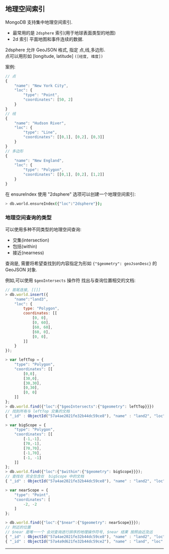 ## 地理空间索引

MongoDB 支持集中地理空间索引.  

- 最常用的是 `2dsphere` 索引(用于地球表面类型的地图)
- 2d 索引 平面地图和事件连续的数据.  

2dsphere 允许 GeoJSON 格式, 指定 点,线,多边形.  
点可以用形如 \[longitude, latitude\] `([经度, 维度])`

案例:  

```js
// 点
{
    "name": "New York City",
    "loc": {
        "type": "Point",
        "coordinates": [50, 2]
    }
}
// 线
{
    "name": "Hudson River",
    "loc": {
        "type": "Line",
        "coordinates": [[0,1], [0,2], [0,3]]
    }
}
// 多边形
{
    "name": "New England",
    "loc": {
        "type": "Polygon",
        "coordinates": [[0,1], [0,2], [1,2]]
    }
}
```

在 ensureIndex 使用 "2dsphere" 选项可以创建一个地理空间索引:  

```bash
> db.world.ensureIndex({"loc":"2dsphere"});
```

### 地理空间查询的类型

可以使用多种不同类型的地理空间查询:   

- 交集(intersection)
- 包括(within)
- 接近(nearness)

查询是, 需要将希望查找到的内容指定为形如 `{"$geometry": geoJsonDesc}` 的 GeoJSON 对象.  

例如,可以使用 `$geoIntersects` 操作符 找出与查询位置相交的文档:  

```js
// 首尾连接, [[]]
> db.world.insert({
    "name":"land3",
    "loc": {
        type: "Polygon",
        coordinates: [[
            [0, 0],
            [0, 60],
            [60, 60],
            [60, 0],
            [0, 0],
        ]]
    }
});

> var leftTop = {
    "type": "Polygon",
    "coordinates": [[
        [0,0],
        [30,0],
        [30,30],
        [0,30],
        [0, 0]
    ]]
};
> db.world.find({"loc":{"$geoIntersects":{"$geometry": leftTop}}})
// 找到所有与 leftTop 交集的文档
{ "_id" : ObjectId("57a4ae2021fe32b44dc59ce8"), "name" : "land2", "loc" : { "type" : "Polygon", "coordinates" : [ [ [ 0, 0 ], [ 0, 60 ], [ 60, 60 ], [ 60, 0 ], [ 0, 0 ] ] ] } }

> var bigScope = {
    "type": "Polygon",
    "coordinates": [[
        [-1,-1],
        [70,-1],
        [70,70],
        [-1,70],
        [-1, -1]
    ]]
};
> db.world.find({"loc":{"$within":{"$geometry": bigScope}}});
// 查找在 完全包含在  bigScope 中的文档
{ "_id" : ObjectId("57a4ae2021fe32b44dc59ce8"), "name" : "land2", "loc" : { "type" : "Polygon", "coordinates" : [ [ [ 0, 0 ], [ 0, 60 ], [ 60, 60 ], [ 60, 0 ], [ 0, 0 ] ] ] } }

> var nearScope = {
    "type": "Point",
    "coordinates": [
        -2, -2
    ]
};

> db.world.find({"loc":{"$near":{"$geometry": nearScope}}});
// 附近的位置
// $near 是唯一一个 会对查询进行排序的地理操作符号, $near 结果 按照由近及远
{ "_id" : ObjectId("57a4ae2021fe32b44dc59ce8"), "name" : "land2", "loc" : { "type" : "Polygon", "coordinates" : [ [ [ 0, 0 ], [ 0, 60 ], [ 60, 60 ], [ 60, 0 ], [ 0, 0 ] ] ] } }
{ "_id" : ObjectId("57a4a9d621fe32b44dc59ce2"), "name" : "land", "loc" : { "type" : "Point", "coordinates" : [ 122.53233, 52.968872 ] } }
```


- - -
